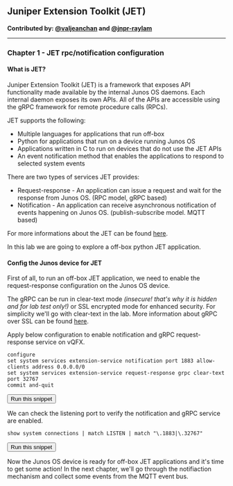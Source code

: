 ## Juniper Extension Toolkit (JET)

**Contributed by: [@valjeanchan](https://github.com/valjeanchan) and [@jnpr-raylam](https://github.com/jnpr-raylam)**

---

### Chapter 1 - JET rpc/notification configuration

#### What is JET?
Juniper Extension Toolkit (JET) is a framework that exposes API functionality made available by the internal Junos OS daemons. Each internal daemon exposes its own APIs. All of the APIs are accessible using the gRPC framework for remote procedure calls (RPCs).

JET supports the following:
* Multiple languages for applications that run off-box
* Python for applications that run on a device running Junos OS
* Applications written in C to run on devices that do not use the JET APIs
* An event notification method that enables the applications to respond to selected system events

There are two types of services JET provides:
* Request-response - An application can issue a request and wait for the response from Junos OS. (RPC model, gRPC based)
* Notification - An application can receive asynchronous notification of events happening on Junos OS. (publish-subscribe model. MQTT based)

For more informations about the JET can be found <a href="https://www.juniper.net/documentation/en_US/jet18.4/topics/concept/jet-architecture.html" target="_blank">here</a>.

In this lab we are going to explore a off-box python JET application.

#### Config the Junos device for JET
First of all, to run an off-box JET application, we need to enable the request-response configuration on the Junos OS device.

The gRPC can be run in clear-text mode _(insecure! that's why it is hidden and for lab test only!)_ or SSL encrypted mode for enhanced security. For simplicity we'll go with clear-text in the lab. More information about gRPC over SSL can be found <a href="https://www.juniper.net/documentation/en_US/jet18.4/topics/topic-map/jet-off-box-apps.html" target="_blank">here</a>.

Apply below configuration to enable notification and gRPC request-response service on vQFX.

```
configure
set system services extension-service notification port 1883 allow-clients address 0.0.0.0/0
set system services extension-service request-response grpc clear-text port 32767
commit and-quit
```
<button type="button" class="btn btn-primary btn-sm" onclick="runSnippetInTab('vqfx', 0)">Run this snippet</button>

We can check the listening port to verify the notification and gRPC service are enabled.

```
show system connections | match LISTEN | match "\.1883|\.32767"
```
<button type="button" class="btn btn-primary btn-sm" onclick="runSnippetInTab('vqfx', 1)">Run this snippet</button>

Now the Junos OS device is ready for off-box JET applications and it's time to get some action!  In the next chapter, we'll go through the notifiaction mechanism and collect some events from the MQTT event bus.
